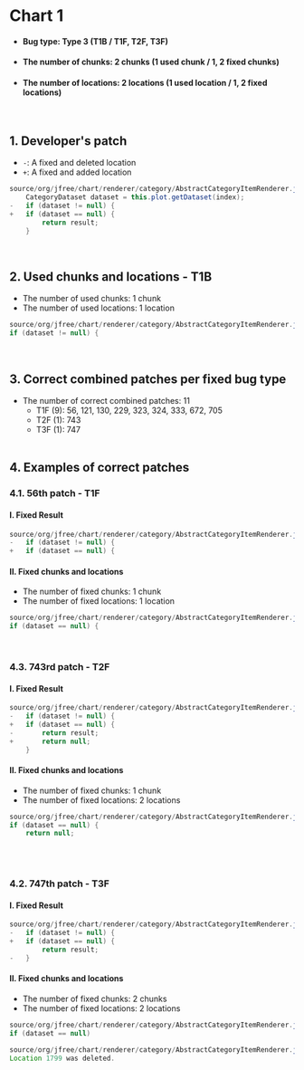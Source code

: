 # Chart 1
* <h4>Bug type: Type 3 (T1B / T1F, T2F, T3F)</h4>
* <h4>The number of chunks: 2 chunks (1 used chunk / 1, 2 fixed chunks)</h4>
* <h4>The number of locations: 2 locations (1 used location / 1, 2 fixed locations)</h4>
<br>

## 1. Developer's patch
* `-`: A fixed and deleted location
* `+`: A fixed and added location
```java
source/org/jfree/chart/renderer/category/AbstractCategoryItemRenderer.java: 1796-1799
    CategoryDataset dataset = this.plot.getDataset(index);
-   if (dataset != null) {
+   if (dataset == null) {
        return result;
    }
```
<br>

## 2. Used chunks and locations - T1B
* The number of used chunks: 1 chunk
* The number of used locations: 1 location
```java
source/org/jfree/chart/renderer/category/AbstractCategoryItemRenderer.java: 1797
if (dataset != null) {
```
<br>

## 3. Correct combined patches per fixed bug type
* The number of correct combined patches: 11
    * T1F (9): 56, 121, 130, 229, 323, 324, 333, 672, 705
    * T2F (1): 743
    * T3F (1): 747
<br><br>

## 4. Examples of correct patches
### 4.1. 56th patch - T1F
#### I. Fixed Result
```java
source/org/jfree/chart/renderer/category/AbstractCategoryItemRenderer.java: 1797
-   if (dataset != null) {
+   if (dataset == null) {
```

#### II. Fixed chunks and locations
* The number of fixed chunks: 1 chunk
* The number of fixed locations: 1 location
```java
source/org/jfree/chart/renderer/category/AbstractCategoryItemRenderer.java: 1797
if (dataset == null) {
```
<br>

### 4.3. 743rd patch - T2F
#### I. Fixed Result
```java
source/org/jfree/chart/renderer/category/AbstractCategoryItemRenderer.java: 1797-1799
-   if (dataset != null) {
+   if (dataset == null) {
-       return result;
+       return null;
    }
```

#### II. Fixed chunks and locations
* The number of fixed chunks: 1 chunk
* The number of fixed locations: 2 locations
```java
source/org/jfree/chart/renderer/category/AbstractCategoryItemRenderer.java: 1797-1798
if (dataset == null) {
    return null;
```
<br><br>

### 4.2. 747th patch - T3F
#### I. Fixed Result
```java
source/org/jfree/chart/renderer/category/AbstractCategoryItemRenderer.java: 1797-1799
-   if (dataset != null) {
+   if (dataset == null) {
        return result;
-   }
```

#### II. Fixed chunks and locations
* The number of fixed chunks: 2 chunks
* The number of fixed locations: 2 locations
```java
source/org/jfree/chart/renderer/category/AbstractCategoryItemRenderer.java: 1797
if (dataset == null)
```

```java
source/org/jfree/chart/renderer/category/AbstractCategoryItemRenderer.java: 1799
Location 1799 was deleted.
```
<br>